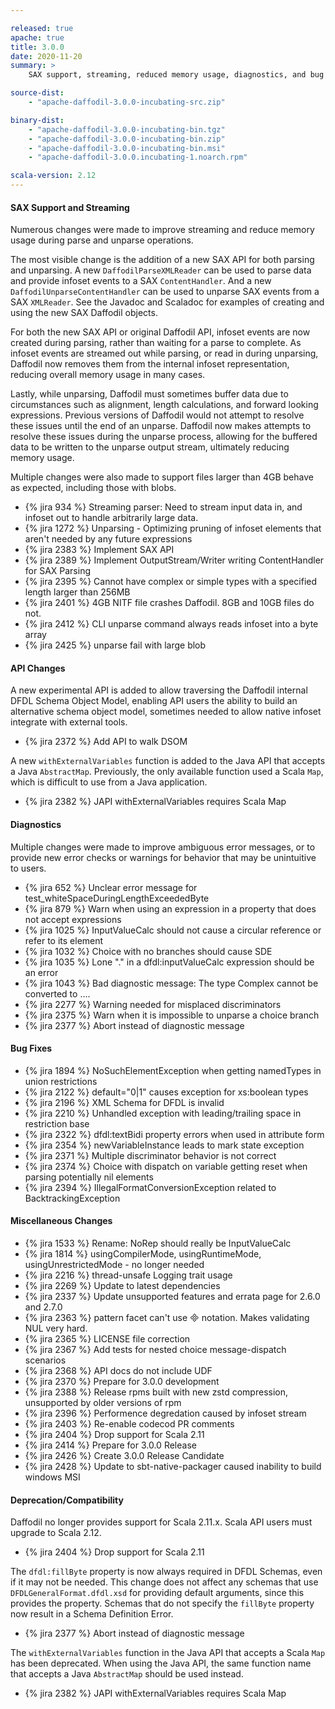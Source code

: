 ```yaml
---

released: true
apache: true
title: 3.0.0
date: 2020-11-20
summary: >
    SAX support, streaming, reduced memory usage, diagnostics, and bug fixes

source-dist:
    - "apache-daffodil-3.0.0-incubating-src.zip"

binary-dist:
    - "apache-daffodil-3.0.0-incubating-bin.tgz"
    - "apache-daffodil-3.0.0-incubating-bin.zip"
    - "apache-daffodil-3.0.0-incubating-bin.msi"
    - "apache-daffodil-3.0.0.incubating-1.noarch.rpm"

scala-version: 2.12
---
```


#### SAX Support and Streaming

Numerous changes were made to improve streaming and reduce memory usage during parse
and unparse operations.

The most visible change is the addition of a new SAX API for both parsing and
unparsing. A new ``DaffodilParseXMLReader`` can be used to parse data and provide
infoset events to a SAX ``ContentHandler``. And a new ``DaffodilUnparseContentHandler``
can be used to unparse SAX events from a SAX ``XMLReader``. See the Javadoc and
Scaladoc for examples of creating and using the new SAX Daffodil objects.

For both the new SAX API or original Daffodil API, infoset events are now created
during parsing, rather than waiting for a parse to complete. As infoset events are
streamed out while parsing, or read in during unparsing, Daffodil now removes them
from the internal infoset representation, reducing overall memory usage in many
cases.

Lastly, while unparsing, Daffodil must sometimes buffer data due to circumstances
such as alignment, length calculations, and forward looking expressions. Previous
versions of Daffodil would not attempt to resolve these issues until the end of an
unparse. Daffodil now makes attempts to resolve these issues during the unparse
process, allowing for the buffered data to be written to the unparse output stream,
ultimately reducing memory usage.

Multiple changes were also made to support files larger than 4GB behave as expected,
including those with blobs.

* {% jira 934 %} Streaming parser: Need to stream input data in, and infoset out to handle arbitrarily large data.
* {% jira 1272 %} Unparsing - Optimizing pruning of infoset elements that aren't needed by any future expressions
* {% jira 2383 %} Implement SAX API
* {% jira 2389 %} Implement OutputStream/Writer writing ContentHandler for SAX Parsing
* {% jira 2395 %} Cannot have complex or simple types with a specified length larger than 256MB
* {% jira 2401 %} 4GB NITF file crashes Daffodil. 8GB and 10GB files do not.
* {% jira 2412 %} CLI unparse command always reads infoset into a byte array
* {% jira 2425 %} unparse fail with large blob

#### API Changes

A new experimental API is added to allow traversing the Daffodil internal DFDL
Schema Object Model, enabling API users the ability to build an alternative
schema object model, sometimes needed to allow native infoset integrate with
external tools.

* {% jira 2372 %} Add API to walk DSOM

A new ``withExternalVariables`` function is added to the Java API that accepts a Java
``AbstractMap``. Previously, the only available function used a Scala ``Map``, which
is difficult to use from a Java application.

* {% jira 2382 %} JAPI withExternalVariables requires Scala Map

#### Diagnostics

Multiple changes were made to improve ambiguous error messages, or to provide
new error checks or warnings for behavior that may be unintuitive to users.

* {% jira 652 %} Unclear error message for test\_whiteSpaceDuringLengthExceededByte
* {% jira 879 %} Warn when using an expression in a property that does not accept expressions
* {% jira 1025 %} InputValueCalc should not cause a circular reference or refer to its element
* {% jira 1032 %} Choice with no branches should cause SDE
* {% jira 1035 %} Lone "." in a dfdl:inputValueCalc expression should be an error
* {% jira 1043 %} Bad diagnostic message: The type Complex cannot be converted to ....
* {% jira 2277 %} Warning needed for misplaced discriminators
* {% jira 2375 %} Warn when it is impossible to unparse a choice branch
* {% jira 2377 %} Abort instead of diagnostic message

#### Bug Fixes

* {% jira 1894 %} NoSuchElementException when getting namedTypes in union restrictions
* {% jira 2122 %} default="0|1" causes exception for xs:boolean types
* {% jira 2196 %} XML Schema for DFDL is invalid
* {% jira 2210 %} Unhandled exception with leading/trailing space in restriction base
* {% jira 2322 %} dfdl:textBidi property errors when used in attribute form
* {% jira 2354 %} newVariableInstance leads to mark state exception
* {% jira 2371 %} Multiple discriminator behavior is not correct
* {% jira 2374 %} Choice with dispatch on variable getting reset when parsing potentially nil elements
* {% jira 2394 %} IllegalFormatConversionException related to BacktrackingException

#### Miscellaneous Changes

* {% jira 1533 %} Rename: NoRep should really be InputValueCalc
* {% jira 1814 %} usingCompilerMode, usingRuntimeMode, usingUnrestrictedMode - no longer needed
* {% jira 2216 %} thread-unsafe Logging trait usage
* {% jira 2269 %} Update to latest dependencies
* {% jira 2337 %} Update unsupported features and errata page for 2.6.0 and 2.7.0
* {% jira 2363 %} pattern facet can't use &#xE000; notation. Makes validating NUL very hard.
* {% jira 2365 %} LICENSE file correction
* {% jira 2367 %} Add tests for nested choice message-dispatch scenarios
* {% jira 2368 %} API docs do not include UDF
* {% jira 2370 %} Prepare for 3.0.0 development
* {% jira 2388 %} Release rpms built with new zstd compression, unsupported by older versions of rpm
* {% jira 2396 %} Performence degredation caused by infoset stream
* {% jira 2403 %} Re-enable codecod PR comments
* {% jira 2404 %} Drop support for Scala 2.11
* {% jira 2414 %} Prepare for 3.0.0 Release
* {% jira 2426 %} Create 3.0.0 Release Candidate
* {% jira 2428 %} Update to sbt-native-packager caused inability to build windows MSI

#### Deprecation/Compatibility

Daffodil no longer provides support for Scala 2.11.x. Scala API users must
upgrade to Scala 2.12.

* {% jira 2404 %} Drop support for Scala 2.11

The ``dfdl:fillByte`` property is now always required in DFDL Schemas, even if it may
not be needed. This change does not affect any schemas that use ``DFDLGeneralFormat.dfdl.xsd``
for providing default arguments, since this provides the property. Schemas that do
	not specify the ``fillByte`` property now result in a Schema Definition Error.

* {% jira 2377 %} Abort instead of diagnostic message

The ``withExternalVariables`` function in the Java API that accepts a Scala ``Map``
has been deprecated. When using the Java API, the same function name that accepts a
Java ``AbstractMap`` should be used instead.

* {% jira 2382 %} JAPI withExternalVariables requires Scala Map
